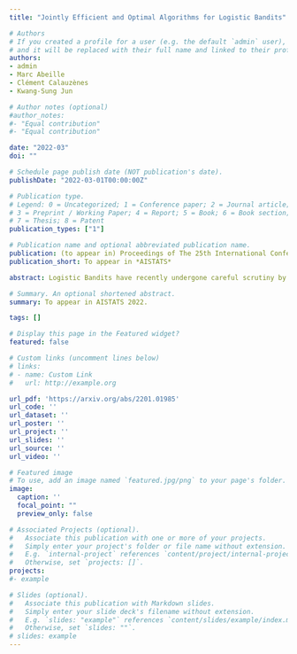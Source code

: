 ```yaml
---
title: "Jointly Efficient and Optimal Algorithms for Logistic Bandits"

# Authors
# If you created a profile for a user (e.g. the default `admin` user), write the username (folder name) here 
# and it will be replaced with their full name and linked to their profile.
authors:
- admin
- Marc Abeille
- Clément Calauzènes
- Kwang-Sung Jun

# Author notes (optional)
#author_notes:
#- "Equal contribution"
#- "Equal contribution"

date: "2022-03"
doi: ""

# Schedule page publish date (NOT publication's date).
publishDate: "2022-03-01T00:00:00Z"

# Publication type.
# Legend: 0 = Uncategorized; 1 = Conference paper; 2 = Journal article;
# 3 = Preprint / Working Paper; 4 = Report; 5 = Book; 6 = Book section;
# 7 = Thesis; 8 = Patent
publication_types: ["1"]

# Publication name and optional abbreviated publication name.
publication: (to appear in) Proceedings of The 25th International Conference on Artificial Intelligence and Statistics (*AISTATS*)
publication_short: To appear in *AISTATS*

abstract: Logistic Bandits have recently undergone careful scrutiny by virtue of their combined theoretical and practical relevance. This research effort delivered statistically efficient algorithms, improving the regret of previous strategies by exponentially large factors. Such algorithms are however strikingly costly as they require $\Omega(t)$ operations at each round. On the other hand, a different line of research focused on computational efficiency ($\mathcal{O}(1)$ per-round cost), but at the cost of letting go of the aforementioned exponential improvements. Obtaining the best of both world is unfortunately not a matter of marrying both approaches. Instead we introduce a new learning procedure for Logistic Bandits. It yields confidence sets which sufficient statistics can be easily maintained online without sacrificing statistical tightness. Combined with efficient planning mechanisms we design fast algorithms which regret performance still match the problem-dependent lower-bound of Abeille et al. (2021). To the best of our knowledge, those are the first Logistic Bandit algorithms that simultaneously enjoy statistical and computational efficiency.

# Summary. An optional shortened abstract.
summary: To appear in AISTATS 2022.

tags: []

# Display this page in the Featured widget?
featured: false

# Custom links (uncomment lines below)
# links:
# - name: Custom Link
#   url: http://example.org

url_pdf: 'https://arxiv.org/abs/2201.01985'
url_code: ''
url_dataset: ''
url_poster: ''
url_project: ''
url_slides: ''
url_source: ''
url_video: ''

# Featured image
# To use, add an image named `featured.jpg/png` to your page's folder. 
image:
  caption: ''
  focal_point: ""
  preview_only: false

# Associated Projects (optional).
#   Associate this publication with one or more of your projects.
#   Simply enter your project's folder or file name without extension.
#   E.g. `internal-project` references `content/project/internal-project/index.md`.
#   Otherwise, set `projects: []`.
projects:
#- example

# Slides (optional).
#   Associate this publication with Markdown slides.
#   Simply enter your slide deck's filename without extension.
#   E.g. `slides: "example"` references `content/slides/example/index.md`.
#   Otherwise, set `slides: ""`.
# slides: example
---
```



